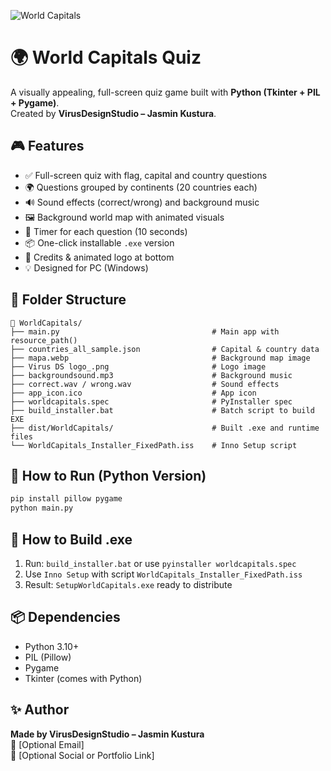 ![World Capitals](./A_banner_for_an_educational_quiz_titled_"World_Cap.png")

# 🌍 World Capitals Quiz

A visually appealing, full-screen quiz game built with **Python (Tkinter + PIL + Pygame)**.  
Created by **VirusDesignStudio – Jasmin Kustura**.

## 🎮 Features

- ✅ Full-screen quiz with flag, capital and country questions
- 🌍 Questions grouped by continents (20 countries each)
- 🔊 Sound effects (correct/wrong) and background music
- 🖼️ Background world map with animated visuals
- 🧠 Timer for each question (10 seconds)
- 📦 One-click installable `.exe` version
- 📌 Credits & animated logo at bottom
- 💡 Designed for PC (Windows)

## 📁 Folder Structure

```
📁 WorldCapitals/
├── main.py                                  # Main app with resource_path()
├── countries_all_sample.json                # Capital & country data
├── mapa.webp                                # Background map image
├── Virus DS logo_.png                       # Logo image
├── backgroundsound.mp3                      # Background music
├── correct.wav / wrong.wav                  # Sound effects
├── app_icon.ico                             # App icon
├── worldcapitals.spec                       # PyInstaller spec
├── build_installer.bat                      # Batch script to build EXE
├── dist/WorldCapitals/                      # Built .exe and runtime files
└── WorldCapitals_Installer_FixedPath.iss    # Inno Setup script
```

## 🚀 How to Run (Python Version)

```bash
pip install pillow pygame
python main.py
```

## 🔧 How to Build .exe

1. Run: `build_installer.bat` or use `pyinstaller worldcapitals.spec`
2. Use `Inno Setup` with script `WorldCapitals_Installer_FixedPath.iss`
3. Result: `SetupWorldCapitals.exe` ready to distribute

## 📦 Dependencies

- Python 3.10+
- PIL (Pillow)
- Pygame
- Tkinter (comes with Python)

## ✨ Author

**Made by VirusDesignStudio – Jasmin Kustura**  
📧 [Optional Email]  
🔗 [Optional Social or Portfolio Link]

